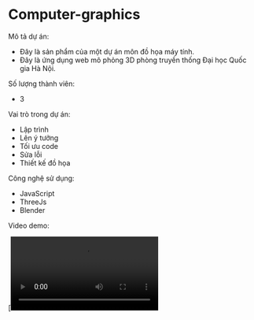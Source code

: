 # Computer-graphics

Mô tả dự án:
- Đây là sản phẩm của một dự án môn đồ họa máy tính. 
- Đây là ứng dụng web mô phỏng 3D phòng truyền thống Đại học Quốc gia Hà Nội.

Số lượng thành viên:
- 3

Vai trò trong dự án:
- Lập trình 
- Lên ý tưởng 
- Tối ưu code 
- Sửa lỗi 
- Thiết kế đồ họa

Công nghệ sử dụng:
- JavaScript
- ThreeJs
- Blender

Video demo:

[![Watch the video](https://github.com/viethoangpham1192/Computer-graphics/blob/main/video/My%20first%20three.js%20app%20-%20Google%20Chrome%202020-11-27%2001-04-12.mp4)

